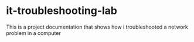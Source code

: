 # it-troubleshooting-lab
This is a project documentation that shows how i troubleshooted a network problem in a computer

